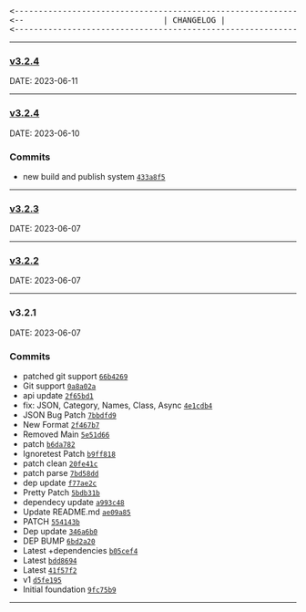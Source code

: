 <pre align="center">
<--------------------------------------------------------------------------->
<--                             | CHANGELOG |                             -->
<--------------------------------------------------------------------------->
</pre>
---

### [v3.2.4](https://github.com/universalweb/docredux/compare/v3.2.4...v3.2.4) 
DATE: 2023-06-11

---
### [v3.2.4](https://github.com/universalweb/docredux/compare/v3.2.3...v3.2.4) 
DATE: 2023-06-10

### Commits

- new build and publish system [`433a8f5`](https://github.com/universalweb/docredux/commit/433a8f5ce0c534f0181fd8c00e357e2e73d7e3cb)

---
### [v3.2.3](https://github.com/universalweb/docredux/compare/v3.2.2...v3.2.3) 
DATE: 2023-06-07

---
### [v3.2.2](https://github.com/universalweb/docredux/compare/v3.2.1...v3.2.2) 
DATE: 2023-06-07

---
### v3.2.1
DATE: 2023-06-07

### Commits

- patched git support [`66b4269`](https://github.com/universalweb/docredux/commit/66b4269e136efceb7f6c2fc01461cbb7ce7a73ef)
- Git support [`0a8a02a`](https://github.com/universalweb/docredux/commit/0a8a02a1d1d9fed6a5ca45b314a59f11b03e184c)
- api update [`2f65bd1`](https://github.com/universalweb/docredux/commit/2f65bd17fdef7bc8afe9dd1f47ffecaeba962238)
- fix: JSON, Category, Names, Class, Async [`4e1cdb4`](https://github.com/universalweb/docredux/commit/4e1cdb4d5c6e54186292881a09743ee8c6e1eed1)
- JSON Bug Patch [`7bbdfd9`](https://github.com/universalweb/docredux/commit/7bbdfd9ca42e9271cca8db0d7b872f703b186e85)
- New Format [`2f467b7`](https://github.com/universalweb/docredux/commit/2f467b7cafa569614179e575a1c2fe6c8fe54488)
- Removed Main [`5e51d66`](https://github.com/universalweb/docredux/commit/5e51d66fd21302d6097c5fa488a7424bbd10e328)
- patch [`b6da782`](https://github.com/universalweb/docredux/commit/b6da7823253cd4db93bfdf8250b47ea64b272ffa)
- Ignoretest Patch [`b9ff818`](https://github.com/universalweb/docredux/commit/b9ff818aedfabcde36e0717b329fa27664b514f3)
- patch clean [`20fe41c`](https://github.com/universalweb/docredux/commit/20fe41c0e8c00f7f8cd9a816fdee7bd39b0f58c4)
- patch parse [`7bd58dd`](https://github.com/universalweb/docredux/commit/7bd58dd4402dab7df0226e694878e03547d69761)
- dep update [`f77ae2c`](https://github.com/universalweb/docredux/commit/f77ae2c10d1ec9a559aa32c8a0763a15d946b3a8)
- Pretty Patch [`5bdb31b`](https://github.com/universalweb/docredux/commit/5bdb31bf1b1069c97d09331ee5d995132e718093)
- dependecy update [`a993c48`](https://github.com/universalweb/docredux/commit/a993c48bc9571bb161e4dee7193d3a6af64f7686)
- Update README.md [`ae09a85`](https://github.com/universalweb/docredux/commit/ae09a8595fcb7ebdabe184b379d3dcbea19311c4)
- PATCH [`554143b`](https://github.com/universalweb/docredux/commit/554143b5195267afd64973a1f36822a893c3b930)
- Dep update [`346a6b0`](https://github.com/universalweb/docredux/commit/346a6b0f0a0826a45236cc9aab1a6cd7b61a705a)
- DEP BUMP [`6bd2a20`](https://github.com/universalweb/docredux/commit/6bd2a20cfc577f6aa4b1adf0b9ddd28ba7936731)
- Latest +dependencies [`b05cef4`](https://github.com/universalweb/docredux/commit/b05cef471b1443e310a82d5adcd9f754e710d719)
- Latest [`bdd8694`](https://github.com/universalweb/docredux/commit/bdd869409a4614e991aecca5c617af4270679b63)
- Latest [`41f57f2`](https://github.com/universalweb/docredux/commit/41f57f2da2ba92e25c0ceca4f9a2c51675a1783e)
- v1 [`d5fe195`](https://github.com/universalweb/docredux/commit/d5fe195e882f8b073874d0da669b566ba1d01ff9)
- Initial foundation [`9fc75b9`](https://github.com/universalweb/docredux/commit/9fc75b98387cafd0b4b9d6d44cab5768006388fa)

---
